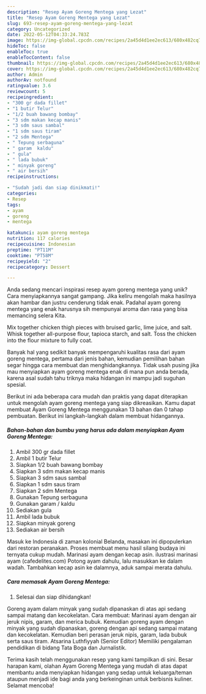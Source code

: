 ```yaml
---
description: "Resep Ayam Goreng Mentega yang Lezat"
title: "Resep Ayam Goreng Mentega yang Lezat"
slug: 693-resep-ayam-goreng-mentega-yang-lezat
category: Uncategorized
date: 2022-05-12T04:33:24.783Z
image: https://img-global.cpcdn.com/recipes/2a45d4d1ee2ec613/680x482cq70/ayam-goreng-mentega-foto-resep-utama.jpg
hideToc: false
enableToc: true
enableTocContent: false
thumbnail: https://img-global.cpcdn.com/recipes/2a45d4d1ee2ec613/680x482cq70/ayam-goreng-mentega-foto-resep-utama.jpg
cover: https://img-global.cpcdn.com/recipes/2a45d4d1ee2ec613/680x482cq70/ayam-goreng-mentega-foto-resep-utama.jpg
author: Admin
authorAv: notfound
ratingvalue: 3.6
reviewcount: 5
recipeingredient:
- "300 gr dada fillet"
- "1 butir Telur"
- "1/2 buah bawang bombay"
- "3 sdm makan kecap manis"
- "3 sdm saus sambal"
- "1 sdm saus tiram"
- "2 sdm Mentega"
- " Tepung serbaguna"
- " garam  kaldu"
- " gula"
- " lada bubuk"
- " minyak goreng"
- " air bersih"
recipeinstructions:

- "Sudah jadi dan siap dinikmati!"
categories:
- Resep
tags:
- ayam
- goreng
- mentega

katakunci: ayam goreng mentega 
nutrition: 117 calories
recipecuisine: Indonesian
preptime: "PT11M"
cooktime: "PT58M"
recipeyield: "2"
recipecategory: Dessert

---
```





Anda sedang mencari inspirasi resep ayam goreng mentega yang unik? Cara menyiapkannya sangat gampang. Jika keliru mengolah maka hasilnya akan hambar dan justru cenderung tidak enak. Padahal ayam goreng mentega yang enak harusnya sih mempunyai aroma dan rasa yang bisa memancing selera Kita.





Mix together chicken thigh pieces with bruised garlic, lime juice, and salt. Whisk together all-purpose flour, tapioca starch, and salt. Toss the chicken into the flour mixture to fully coat.

Banyak hal yang sedikit banyak mempengaruhi kualitas rasa dari ayam goreng mentega, pertama dari jenis bahan, kemudian pemilihan bahan segar hingga cara membuat dan menghidangkannya. Tidak usah pusing jika mau menyiapkan ayam goreng mentega enak di mana pun anda berada, karena asal sudah tahu triknya maka hidangan ini mampu jadi suguhan spesial.






Berikut ini ada beberapa cara mudah dan praktis yang dapat diterapkan untuk mengolah ayam goreng mentega yang siap dikreasikan. Kamu dapat membuat Ayam Goreng Mentega menggunakan 13 bahan dan 0 tahap pembuatan. Berikut ini langkah-langkah dalam membuat hidangannya.

<!--inarticleads1-->

##### Bahan-bahan dan bumbu yang harus ada dalam menyiapkan Ayam Goreng Mentega:

1. Ambil 300 gr dada fillet
1. Ambil 1 butir Telur
1. Siapkan 1/2 buah bawang bombay
1. Siapkan 3 sdm makan kecap manis
1. Siapkan 3 sdm saus sambal
1. Siapkan 1 sdm saus tiram
1. Siapkan 2 sdm Mentega
1. Gunakan  Tepung serbaguna
1. Gunakan  garam / kaldu
1. Sediakan  gula
1. Ambil  lada bubuk
1. Siapkan  minyak goreng
1. Sediakan  air bersih


Masuk ke Indonesia di zaman kolonial Belanda, masakan ini dipopulerkan dari restoran peranakan. Proses membuat menu hasil silang budaya ini ternyata cukup mudah. Marinasi ayam dengan kecap asin. ilustrasi marinasi ayam (cafedelites.com) Potong ayam dahulu, lalu masukkan ke dalam wadah. Tambahkan kecap asin ke dalamnya, aduk sampai merata dahulu. 

<!--inarticleads2-->

##### Cara memasak Ayam Goreng Mentega:


1. Selesai dan siap dihidangkan!

Goreng ayam dalam minyak yang sudah dipanaskan di atas api sedang sampai matang dan kecokelatan. Cara membuat: Marinasi ayam dengan air jeruk nipis, garam, dan merica bubuk. Kemudian goreng ayam dengan minyak yang sudah dipanaskan, goreng dengan api sedang sampai matang dan kecokelatan. Kemudian beri perasan jeruk nipis, garam, lada bubuk serta saus tiram. Atsarina Luthfiyyah (Senior Editor) Memiliki pengalaman pendidikan di bidang Tata Boga dan Jurnalistik. 

Terima kasih telah menggunakan resep yang kami tampilkan di sini. Besar harapan kami, olahan Ayam Goreng Mentega yang mudah di atas dapat membantu anda menyiapkan hidangan yang sedap untuk keluarga/teman ataupun menjadi ide bagi anda yang berkeinginan untuk berbisnis kuliner. Selamat mencoba!
